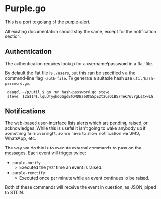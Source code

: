 # Purple.go

This is a port to [golang](https://golang.org/) of the [purple-alert](https://github.com/skx/purple).

All existing documentation should stay the same, except for the notification section.

## Authentication

The authentication requires lookup for a username/password in a flat-file.

By default the flat file is `./users`, but this can be specified via the command-line flag `-auth-file`.  To generate a suitable hash use `util/hash-password.go`:

     deagol ~/p/util $ go run hash-password.go steve
     steve  $2a$14$.lqLUTyghdGGgdEfOMDBzeD8a5pE2t2UsQ1B574ek7uvYgLsXxwLG

## Notifications

The web-based user-interface lists alerts which are pending, raised, or acknowledges.  While this is useful it isn't going to wake anybody up if something fails overnight, so we have to allow notification via SMS, WhatsApp, etc.

The way we do this is to execute external commands to pass on the messages.  Each event will trigger twice:

* `purple-notify`
   * Executed the _first_ time an event is raised.
* `purple-renotify`
   * Executed once per minute while an event continues to be raised.

Both of these commands will receive the event in question, as JSON, piped to STDIN.
